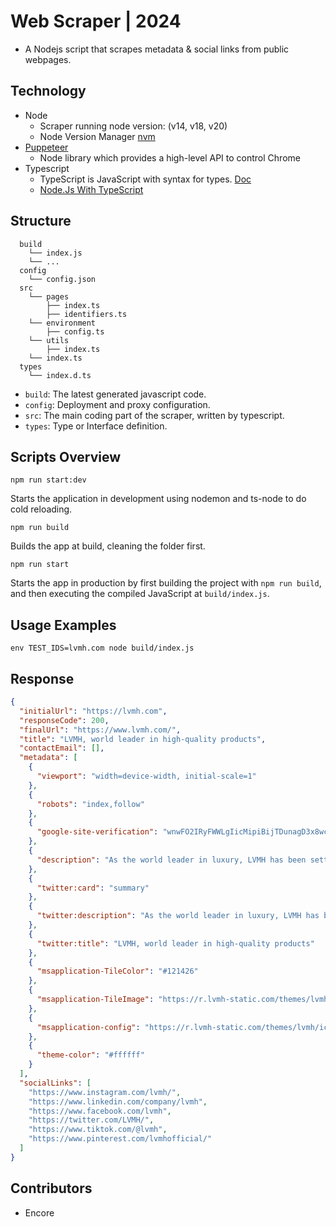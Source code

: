 # Web Scraper | 2024

- A Nodejs script that scrapes metadata & social links from public webpages.

## Technology

- Node
  - Scraper running node version: (v14, v18, v20)
  - Node Version Manager [nvm](https://github.com/nvm-sh/nvm#installing-and-updating)
- [Puppeteer](https://pptr.dev/)
  - Node library which provides a high-level API to control Chrome
- Typescript
  - TypeScript is JavaScript with syntax for types. [Doc](https://www.typescriptlang.org/)
  - [Node.Js With TypeScript](https://nodejs.dev/en/learn/nodejs-with-typescript/)

## Structure

```
  build
    └── index.js
    └── ...
  config
    └── config.json
  src
    └── pages
        ├── index.ts
        ├── identifiers.ts
    └── environment
        ├── config.ts
    └── utils
        ├── index.ts
    └── index.ts
  types
    └── index.d.ts
```

- `build`: The latest generated javascript code.
- `config`: Deployment and proxy configuration.
- `src`: The main coding part of the scraper, written by typescript.
- `types`: Type or Interface definition.

## Scripts Overview

```NodeJS
npm run start:dev
```

Starts the application in development using nodemon and ts-node to do cold reloading.

```NodeJS
npm run build
```

Builds the app at build, cleaning the folder first.

```NodeJS
npm run start
```

Starts the app in production by first building the project with `npm run build`, and then executing the compiled JavaScript at `build/index.js`.

## Usage Examples

```NodeJS
env TEST_IDS=lvmh.com node build/index.js
```

## Response

```json
{
  "initialUrl": "https://lvmh.com",
  "responseCode": 200,
  "finalUrl": "https://www.lvmh.com/",
  "title": "LVMH, world leader in high-quality products",
  "contactEmail": [],
  "metadata": [
    {
      "viewport": "width=device-width, initial-scale=1"
    },
    {
      "robots": "index,follow"
    },
    {
      "google-site-verification": "wnwFO2IRyFWWLgIicMipiBijTDunagD3x8wc-CWUGko"
    },
    {
      "description": "As the world leader in luxury, LVMH has been setting an example through its dynamic growth since its creation in 1987. Learn more about our prestigious Houses."
    },
    {
      "twitter:card": "summary"
    },
    {
      "twitter:description": "As the world leader in luxury, LVMH has been setting an example through its dynamic growth since its creation in 1987. Learn more about our prestigious Houses."
    },
    {
      "twitter:title": "LVMH, world leader in high-quality products"
    },
    {
      "msapplication-TileColor": "#121426"
    },
    {
      "msapplication-TileImage": "https://r.lvmh-static.com/themes/lvmh/icons/mstile-144x144.png"
    },
    {
      "msapplication-config": "https://r.lvmh-static.com/themes/lvmh/icons/browserconfig.xml"
    },
    {
      "theme-color": "#ffffff"
    }
  ],
  "socialLinks": [
    "https://www.instagram.com/lvmh/",
    "https://www.linkedin.com/company/lvmh",
    "https://www.facebook.com/lvmh",
    "https://twitter.com/LVMH/",
    "https://www.tiktok.com/@lvmh",
    "https://www.pinterest.com/lvmhofficial/"
  ]
}
```

## Contributors

- Encore
